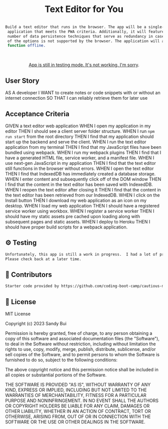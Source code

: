 <h1 align="center">Text Editor for You</h1>

```sh

Build a text editor that runs in the browser. The app will be a single-page
 application that meets the PWA criteria. Additionally, it will feature a 
 number of data persistence techniques that serve as redundancy in case one 
 of the options is not supported by the browser. The application will also 
 function offline.
```
<br> <!-- Double line break for creating a line break -->

<p align="center"><a href="XXX">App is still in testing mode. It's not working.  I'm sorry</a>.</p>

## User Story
AS A developer
I WANT to create notes or code snippets with or without an internet connection
SO THAT I can reliably retrieve them for later use
## Acceptance Criteria
GIVEN a text editor web application
WHEN I open my application in my editor
THEN I should see a client server folder structure.
WHEN I run `npm run start` from the root directory
THEN I find that my application should start up the backend and serve the client.
WHEN I run the text editor application from my terminal
THEN I find that my JavaScript files have been bundled using webpack.
WHEN I run my webpack plugins
THEN I find that I have a generated HTML file, service worker, and a manifest file.
WHEN I use next-gen JavaScript in my application
THEN I find that the text editor still functions in the browser without errors.
WHEN I open the text editor
THEN I find that IndexedDB has immediately created a database storage.
WHEN I enter content and subsequently click off of the DOM window
THEN I find that the content in the text editor has been saved with IndexedDB.
WHEN I reopen the text editor after closing it
THEN I find that the content in the text editor has been retrieved from our IndexedDB.
WHEN I click on the Install button
THEN I download my web application as an icon on my desktop.
WHEN I load my web application
THEN I should have a registered service worker using workbox.
WHEN I register a service worker
THEN I should have my static assets pre cached upon loading along with subsequent pages and static assets.
WHEN I deploy to Heroku
THEN I should have proper build scripts for a webpack application.

## ⚙️ Testing

```sh
Unfortunately, this app is still a work in progress.  I had a lot of problems with the app itself.
Please check back at a later time.
```

## 🤝 Contributors

```sh
Starter code provided by https://github.com/coding-boot-camp/cautious-meme.git
```

## 📝 License

MIT License

Copyright (c) 2023 Sandy Bui

Permission is hereby granted, free of charge, to any person obtaining a copy of this software and associated documentation files (the "Software"), to deal in the Software without restriction, including without limitation the rights to use, copy, modify, merge, publish, distribute, sublicense, and/or sell copies of the Software, and to permit persons to whom the Software is furnished to do so, subject to the following conditions:

The above copyright notice and this permission notice shall be included in all copies or substantial portions of the Software.

THE SOFTWARE IS PROVIDED "AS IS", WITHOUT WARRANTY OF ANY KIND, EXPRESS OR IMPLIED, INCLUDING BUT NOT LIMITED TO THE WARRANTIES OF MERCHANTABILITY, FITNESS FOR A PARTICULAR PURPOSE AND NONINFRINGEMENT. IN NO EVENT SHALL THE AUTHORS OR COPYRIGHT HOLDERS BE LIABLE FOR ANY CLAIM, DAMAGES OR OTHER LIABILITY, WHETHER IN AN ACTION OF CONTRACT, TORT OR OTHERWISE, ARISING FROM, OUT OF OR IN CONNECTION WITH THE SOFTWARE OR THE USE OR OTHER DEALINGS IN THE SOFTWARE.